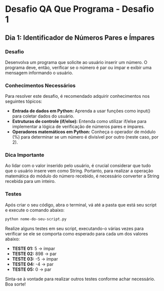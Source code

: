 # Desafio QA Que Programa - Desafio 1

## Dia 1: Identificador de Números Pares e Ímpares

### Desafio
Desenvolva um programa que solicite ao usuário inserir um número. O programa deve, então, verificar se o número é par ou ímpar e exibir uma mensagem informando o usuário.

### Conhecimentos Necessários
Para resolver este desafio, é recomendado adquirir conhecimentos nos seguintes tópicos:

- **Entrada de dados em Python:** Aprenda a usar funções como input() para coletar dados do usuário.
- **Estruturas de controle (if/else):** Entenda como utilizar if/else para implementar a lógica de verificação de números pares e ímpares.
- **Operadores matemáticos em Python:** Conheça o operador de módulo (%) para determinar se um número é divisível por outro (neste caso, por 2).

### Dica Importante
Ao lidar com o valor inserido pelo usuário, é crucial considerar que tudo que o usuário insere vem como String. Portanto, para realizar a operação matemática do módulo do número recebido, é necessário converter a String recebida para um inteiro.

### Testes
Após criar o seu código, abra o terminal, vá até a pasta que está seu script e execute o comando abaixo:

```bash
python nome-do-seu-script.py
```

Realize alguns testes em seu script, executando-o várias vezes para verificar se ele se comporta como esperado para cada um dos valores abaixo:

- **TESTE 01:** 5 -> ímpar 
- **TESTE 02:** 898 -> par
- **TESTE 03:** -5 -> ímpar
- **TESTE 04:** -4 -> par
- **TESTE 05:** 0 -> par

Sinta-se à vontade para realizar outros testes conforme achar necessário. Boa sorte!